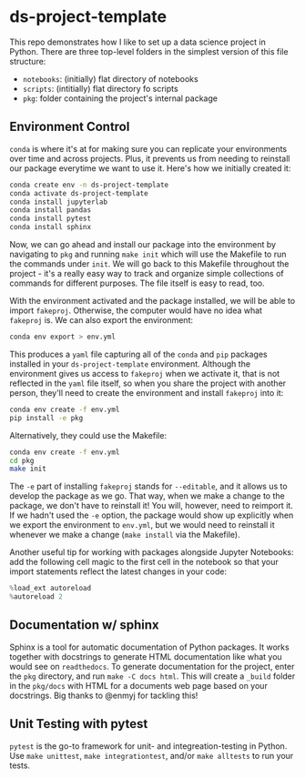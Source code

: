 # ds-project-template

This repo demonstrates how I like to set up a data science project in Python. There are three top-level folders in the simplest version of this file structure:
- `notebooks`: (initially) flat directory of notebooks
- `scripts`: (intitially) flat directory fo scripts
- `pkg`: folder containing the project's internal package

## Environment Control
`conda` is where it's at for making sure you can replicate your environments over time and across projects. Plus, it prevents us from needing to reinstall our package everytime we want to use it. Here's how we initially created it:

```bash
conda create env -n ds-project-template
conda activate ds-project-template
conda install jupyterlab
conda install pandas
conda install pytest
conda install sphinx
```

Now, we can go ahead and install our package into the environment by navigating to `pkg` and running `make init` which will use the Makefile to run the commands under `init`. We will go back to this Makefile throughout the project - it's a really easy way to track and organize simple collections of commands for different purposes. The file itself is easy to read, too.

With the environment activated and the package installed, we will be able to import `fakeproj`. Otherwise, the computer would have no idea what `fakeproj` is. We can also export the environment:

```bash
conda env export > env.yml
```

This produces a `yaml` file capturing all of the `conda` and `pip` packages installed in your `ds-project-template` environment. Although the environment gives us access to `fakeproj` when we activate it, that is not reflected in the `yaml` file itself, so when you share the project with another person, they'll need to create the environment and install `fakeproj` into it:

```bash
conda env create -f env.yml
pip install -e pkg
```

Alternatively, they could use the Makefile:

```bash
conda env create -f env.yml
cd pkg
make init
```

The `-e` part of installing `fakeproj` stands for `--editable`, and it allows us to develop the package as we go. That way, when we make a change to the package, we don't have to reinstall it! You will, however, need to reimport it. If we hadn't used the `-e` option, the package would show up explicitly when we export the environment to `env.yml`, but we would need to reinstall it whenever we make a change (`make install` via the Makefile).

Another useful tip for working with packages alongside Jupyter Notebooks: add the following cell magic to the first cell in the notebook so that your import statements reflect the latest changes in your code:

```python
%load_ext autoreload
%autoreload 2
```

## Documentation w/ sphinx

Sphinx is a tool for automatic documentation of Python packages. It works together with docstrings to generate HTML documentation like what you would see on `readthedocs`. To generate documentation for the project, enter the `pkg` directory, and run `make -C docs html`. This will create a `_build` folder in the `pkg/docs` with HTML for a documents web page based on your docstrings. Big thanks to @enmyj for tackling this!

## Unit Testing with pytest

`pytest` is the go-to framework for unit- and integreation-testing in Python. Use `make unittest`, `make integrationtest`, and/or `make alltests` to run your tests. 